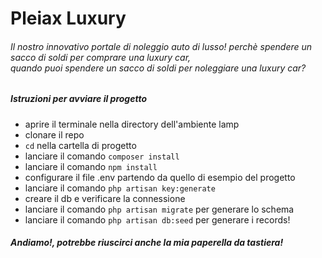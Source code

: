 <h1>Pleiax Luxury</h1>
<h6>Il nostro innovativo portale di noleggio auto di lusso! perchè spendere un sacco di soldi per comprare una luxury car,<br> quando puoi spendere un sacco di soldi per noleggiare una luxury car?</h6>

<h5>Istruzioni per avviare il progetto</h5>
<ul>
<li>aprire il terminale nella directory dell'ambiente lamp</li>   
<li>clonare il repo</li>
<li><code>cd</code> nella cartella di progetto</li>
<li>lanciare il comando <code>composer install</code></li>
<li>lanciare il comando <code>npm install</code></li>
    <li>configurare il file .env partendo da quello di esempio del progetto</li>
    <li>lanciare il comando <code>php artisan key:generate</code></li>
    <li>creare il db e verificare la connessione</li>
    <li> lanciare il comando <code>php artisan migrate</code> per generare lo schema </li>
    <li> lanciare il comando <code>php artisan db:seed</code> per generare i records!</li>
</ul>
<h5>Andiamo!, potrebbe riuscirci anche la mia paperella da tastiera!</h5>
